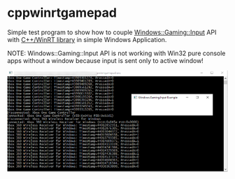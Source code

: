 # cppwinrtgamepad
Simple test program to show how to couple [Windows::Gaming::Input](https://docs.microsoft.com/en-us/uwp/api/windows.gaming.input) API with [C++/WinRT library](https://docs.microsoft.com/en-us/windows/uwp/cpp-and-winrt-apis/) in simple Windows Application.

NOTE: Windows::Gaming::Input API is not working with Win32 pure console apps without a window because input is sent only to active window! 

![Screenshot](screenshot.png)
